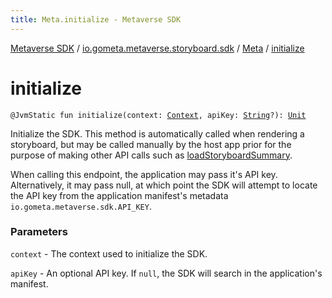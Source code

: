 ```yaml
---
title: Meta.initialize - Metaverse SDK
---
```


[Metaverse SDK](../../index.html) / [io.gometa.metaverse.storyboard.sdk](../index.html) / [Meta](index.html) / [initialize](./initialize.html)

# initialize

`@JvmStatic fun initialize(context: `[`Context`](https://developer.android.com/reference/android/content/Context.html)`, apiKey: `[`String`](https://kotlinlang.org/api/latest/jvm/stdlib/kotlin/-string/index.html)`?): `[`Unit`](https://kotlinlang.org/api/latest/jvm/stdlib/kotlin/-unit/index.html)

Initialize the SDK. This method is automatically called when rendering a storyboard, but may
be called manually by the host app prior for the purpose of making other API calls such as
[loadStoryboardSummary](load-storyboard-summary.html).

When calling this endpoint, the application may pass it's API key. Alternatively, it may pass
null, at which point the SDK will attempt to locate the API key from the application
manifest's metadata `io.gometa.metaverse.sdk.API_KEY`.

### Parameters

`context` - The context used to initialize the SDK.

`apiKey` - An optional API key. If `null`, the SDK will search in the application's
manifest.